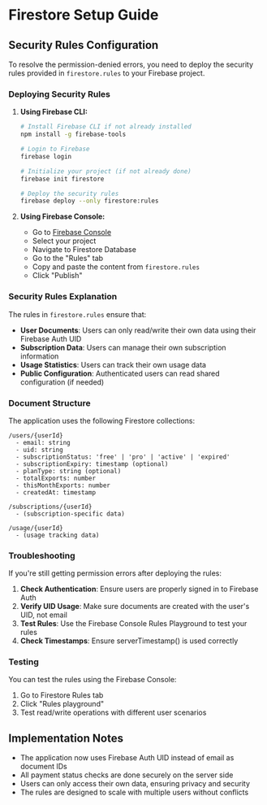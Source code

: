 # Firestore Setup Guide

## Security Rules Configuration

To resolve the permission-denied errors, you need to deploy the security rules provided in `firestore.rules` to your Firebase project.

### Deploying Security Rules

1. **Using Firebase CLI:**
   ```bash
   # Install Firebase CLI if not already installed
   npm install -g firebase-tools
   
   # Login to Firebase
   firebase login
   
   # Initialize your project (if not already done)
   firebase init firestore
   
   # Deploy the security rules
   firebase deploy --only firestore:rules
   ```

2. **Using Firebase Console:**
   - Go to [Firebase Console](https://console.firebase.google.com)
   - Select your project
   - Navigate to Firestore Database
   - Go to the "Rules" tab
   - Copy and paste the content from `firestore.rules`
   - Click "Publish"

### Security Rules Explanation

The rules in `firestore.rules` ensure that:

- **User Documents**: Users can only read/write their own data using their Firebase Auth UID
- **Subscription Data**: Users can manage their own subscription information
- **Usage Statistics**: Users can track their own usage data
- **Public Configuration**: Authenticated users can read shared configuration (if needed)

### Document Structure

The application uses the following Firestore collections:

```
/users/{userId}
  - email: string
  - uid: string
  - subscriptionStatus: 'free' | 'pro' | 'active' | 'expired'
  - subscriptionExpiry: timestamp (optional)
  - planType: string (optional)
  - totalExports: number
  - thisMonthExports: number
  - createdAt: timestamp

/subscriptions/{userId}
  - (subscription-specific data)

/usage/{userId}
  - (usage tracking data)
```

### Troubleshooting

If you're still getting permission errors after deploying the rules:

1. **Check Authentication**: Ensure users are properly signed in to Firebase Auth
2. **Verify UID Usage**: Make sure documents are created with the user's UID, not email
3. **Test Rules**: Use the Firebase Console Rules Playground to test your rules
4. **Check Timestamps**: Ensure serverTimestamp() is used correctly

### Testing

You can test the rules using the Firebase Console:
1. Go to Firestore Rules tab
2. Click "Rules playground"
3. Test read/write operations with different user scenarios

## Implementation Notes

- The application now uses Firebase Auth UID instead of email as document IDs
- All payment status checks are done securely on the server side
- Users can only access their own data, ensuring privacy and security
- The rules are designed to scale with multiple users without conflicts 
